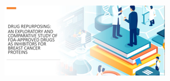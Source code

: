 [![Watch the video](https://raw.githubusercontent.com/kelhills/hackbio-cancer-internship/main/Project_Phase_Proposal_Presentation/thumbnail.png)](https://raw.githubusercontent.com/kelhills/hackbio-cancer-internship/main/Project_Phase_Proposal_Presentation/Hackolite2.mp4)

